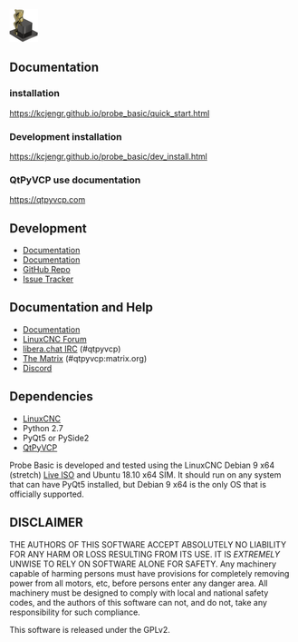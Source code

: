 ![](probe_basic/images/probe_basic_icon.png)


## Documentation

### installation

https://kcjengr.github.io/probe_basic/quick_start.html

### Development installation

https://kcjengr.github.io/probe_basic/dev_install.html

### QtPyVCP use documentation

https://qtpyvcp.com



## Development

* [Documentation](https://www.qtpyvcp.com)
* [Documentation](https://kcjengr.github.io/probe_basic/)
* [GitHub Repo](https://github.com/kcjengr/probe_basic/)
* [Issue Tracker](https://github.com/kcjengr/probe_basic/issues)

## Documentation and Help

* [Documentation](https://www.qtpyvcp.com)
* [LinuxCNC Forum](https://forum.linuxcnc.org/qtpyvcp)
* [libera.chat IRC](http://web.libera.chat/) (#qtpyvcp)
* [The Matrix](https://app.element.io/#/room/#qtpyvcp:matrix.org) (#qtpyvcp:matrix.org)
* [Discord](https://discord.gg/463hMhd)



## Dependencies

* [LinuxCNC](https://linuxcnc.org)
* Python 2.7
* PyQt5 or PySide2
* [QtPyVCP](https://qtpyvcp.com/)

Probe Basic is developed and tested using the LinuxCNC Debian 9 x64 (stretch)
[Live ISO](http://www.linuxcnc.org/testing-stretch-rtpreempt/) and Ubuntu 18.10 x64 SIM. It should run
on any system that can have PyQt5 installed, but Debian 9 x64 is the only OS
that is officially supported.


## DISCLAIMER

THE AUTHORS OF THIS SOFTWARE ACCEPT ABSOLUTELY NO LIABILITY FOR
ANY HARM OR LOSS RESULTING FROM ITS USE.  IT IS _EXTREMELY_ UNWISE
TO RELY ON SOFTWARE ALONE FOR SAFETY.  Any machinery capable of
harming persons must have provisions for completely removing power
from all motors, etc, before persons enter any danger area.  All
machinery must be designed to comply with local and national safety
codes, and the authors of this software can not, and do not, take
any responsibility for such compliance.

This software is released under the GPLv2.
